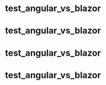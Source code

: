 # test_angular_vs_blazor
# test_angular_vs_blazor
# test_angular_vs_blazor
# test_angular_vs_blazor
